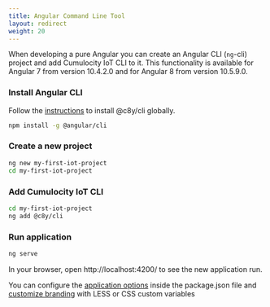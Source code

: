 ```yaml
---
title: Angular Command Line Tool
layout: redirect
weight: 20
---
```



When developing a pure Angular you can create an Angular CLI (`ng`-cli) project and add Cumulocity IoT CLI to it.
This functionality is available for Angular 7 from version 10.4.2.0 and for Angular 8 from version 10.5.9.0.

### Install Angular CLI

Follow the [instructions](https://angular.io/cli) to install @c8y/cli globally.

```sh
npm install -g @angular/cli
```

### Create a new project

```sh
ng new my-first-iot-project
cd my-first-iot-project
```

### Add Cumulocity IoT CLI

```sh
cd my-first-iot-project
ng add @c8y/cli
```

### Run application

```sh
ng serve
```

In your browser, open http://localhost:4200/ to see the new application run.

You can configure the [application options](#static-options) inside the package.json file and [customize branding](#branding) with LESS or CSS custom variables
